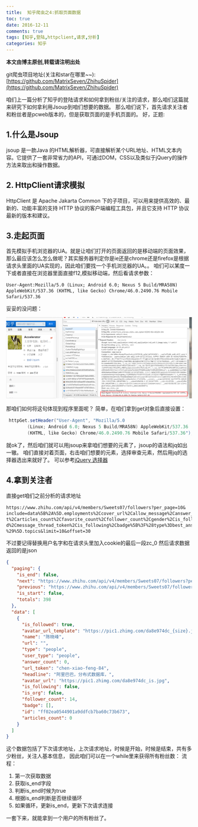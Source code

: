 ```yaml
---
title:  知乎爬虫之4:抓取页面数据
toc: true
date: 2016-12-11
comments: true
tags: [知乎,登陆,httpclient,请求,分析]
categories: 知乎
---
```

**本文由博主原创,转载请注明出处**

git爬虫项目地址(关注和star在哪里~~):[https://github.com/MatrixSeven/ZhihuSpider](https://github.com/MatrixSeven/ZhihuSpider)

咱们上一篇分析了知乎的登陆请求和如何拿到粉丝/关注的请求，那么咱们这篇就来研究下如何拿利用Jsoup到咱们想要的数据。
那么咱们说下，首先请求关注者和粉丝者是pcweb版本的，但是获取页面的是手机页面的。
好，正题:
<!--more-->
## 1.什么是Jsoup
jsoup 是一款Java 的HTML解析器，可直接解析某个URL地址、HTML文本内容。它提供了一套非常省力的API，可通过DOM，CSS以及类似于jQuery的操作方法来取出和操作数据。
## 2. HttpClient请求模拟
HttpClient 是 Apache Jakarta Common 下的子项目，可以用来提供高效的、最新的、功能丰富的支持 HTTP 协议的客户端编程工具包，并且它支持 HTTP 协议最新的版本和建议。

## 3.走起页面
首先模拟手机浏览器的UA。就是让咱们打开的页面返回的是移动端的页面效果，那么最应该怎么怎么做呢？其实服务器判定你是ie还是chrome还是firefox是根据请求头里面的UA实现的，因此咱们要找一个手机浏览器的UA。。
咱们可以某度一下或者直接在浏览器里面直接f12,模拟移动端，然后看请求参数：
```
User-Agent:Mozilla/5.0 (Linux; Android 6.0; Nexus 5 Build/MRA58N) AppleWebKit/537.36 (KHTML, like Gecko) Chrome/46.0.2490.76 Mobile Safari/537.36
```
妥妥的没问题：

![手机端](/images/posts/知乎爬虫之抓取页面数据/1.png)

那咱们如何将这句体现到程序里面呢？
简单，在咱们拿到get对象后直接设置：
```java
 httpGet.setHeader("User-Agent", "Mozilla/5.0 
        (Linux; Android 6.0; Nexus 5 Build/MRA58N) AppleWebKit/537.36 
        (KHTML, like Gecko) Chrome/46.0.2490.76 Mobile Safari/537.36");
 ```
就ok了，然后咱们就可以用jsoup来拿咱们想要的元素了，jsoup的语法和jq如出一辙。
咱们直接对着页面，右击咱们想要的元素，选择审查元素，然后用jq的选择器选出来就好了。
可以参考[jQuery 选择器](http://www.w3school.com.cn/jquery/jquery_selectors.asp)
## 4.拿到关注者
直接get咱们之前分析的请求地址
```
https://www.zhihu.com/api/v4/members/Sweets07/followers?per_page=10&
include=data%5B%2A%5D.employments%2Ccover_url%2Callow_message%2Canswer_coun
t%2Carticles_count%2Cfavorite_count%2Cfollower_count%2Cgender%2Cis_followe
d%2Cmessage_thread_token%2Cis_following%2Cbadge%5B%3F%28type%3Dbest_answerer
%29%5D.topics&limit=10&offset=30
```
不过要记得替换用户名字和在请求头里加入cookie的最后一段zc_0
然后请求数据返回的是json
```json
{
  "paging": {
    "is_end": false,
    "next": "https://www.zhihu.com/api/v4/members/Sweets07/followers?per_page=10&include=data%5B%2A%5D.answer_count%2Carticles_count%2Cfollower_count%2Cis_followed%2Cis_following%2Cbadge%5B%3F%28type%3Dbest_answerer%29%5D.topics&limit=10&offset=20",
    "previous": "https://www.zhihu.com/api/v4/members/Sweets07/followers?per_page=10&include=data%5B%2A%5D.answer_count%2Carticles_count%2Cfollower_count%2Cis_followed%2Cis_following%2Cbadge%5B%3F%28type%3Dbest_answerer%29%5D.topics&limit=10&offset=0",
    "is_start": false,
    "totals": 398
  },
  "data": [
    {
      "is_followed": true,
      "avatar_url_template": "https://pic1.zhimg.com/da8e974dc_{size}.jpg",
      "name": "陈晓峰",
      "url": "",
      "type": "people",
      "user_type": "people",
      "answer_count": 0,
      "url_token": "chen-xiao-feng-84",
      "headline": "阿里巴巴，分布式数据库，",
      "avatar_url": "https://pic1.zhimg.com/da8e974dc_is.jpg",
      "is_following": false,
      "is_org": false,
      "follower_count": 14,
      "badge": [],
      "id": "ff02ea0544901a9ddfcb7ba60c73b673",
      "articles_count": 0
    }
  ]
}
```
这个数据包括了下次请求地址，上次请求地址，时候是开始，时候是结束，共有多少粉丝，关注人基本信息，
因此咱们可以在一个while里来获得所有粉丝数：
流程：
1. 第一次获取数据
2. 获取is_end字段
3. 判断is_end时候为true
4. 根据is_end判断是否继续循环
5. 如果循环，更新is_end，更新下次请求连接

一套下来，就能拿到一个用户的所有粉丝了。

